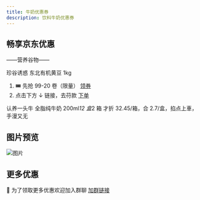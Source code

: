 ```yaml
---
title: 牛奶优惠券
description: 饮料牛奶优惠券
---
```


## 畅享京东优惠

——营养谷物——

珍谷诱惑 东北有机黄豆 1kg

1. 🎟️ 先抢 99-20 卷（限量）
   [领券](https://kzurl13.cn/ZJ51Z)
2. 点击下方 ↓ 链接，去苻款
   [下单](https://u.jd.com/KqjojsP)

认养一头牛 全脂纯牛奶 200ml*12 盒*2 箱
才折 32.45/箱，合 2.7/盒，掐点上車，手漫又无

## 图片预览

![图片](/images/niunai.webp)

## 更多优惠

📣 为了领取更多优惠欢迎加入群聊
[加群链接](https://work.weixin.qq.com/gm/6c83ecabb445ff6f13b95498a91c03e1)
